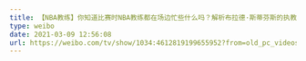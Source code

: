 ```yaml
---
title: 【NBA教练】你知道比赛时NBA教练都在场边忙些什么吗？解析布拉德·斯蒂芬斯的执教细节和战术破解
type: weibo
date: 2021-03-09 12:56:08
url: https://weibo.com/tv/show/1034:4612819199655952?from=old_pc_videoshow
---
```


<!-- more -->